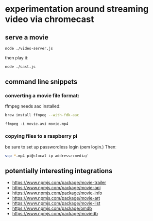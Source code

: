 # experimentation around streaming video via chromecast

## serve a movie
```bash
node ./video-server.js
```

then play it:
```bash
node ./cast.js
```


## command line snippets

### converting a movie file format:

ffmpeg needs aac installed:
```bash
brew install ffmpeg --with-fdk-aac
```

```
ffmpeg -i movie.avi movie.mp4
```

### copying files to a raspberry pi

be sure to set up passwordless login (pem login.) Then:

```bash
scp *.mp4 pi@<local ip address>:media/
```


## potentially interesting integrations

* https://www.npmjs.com/package/movie-trailer
* https://www.npmjs.com/package/movie-api
* https://www.npmjs.com/package/movie-info
* https://www.npmjs.com/package/movie-art
* https://www.npmjs.com/package/movie-list
* https://www.npmjs.com/package/omdb
* https://www.npmjs.com/package/moviedb
